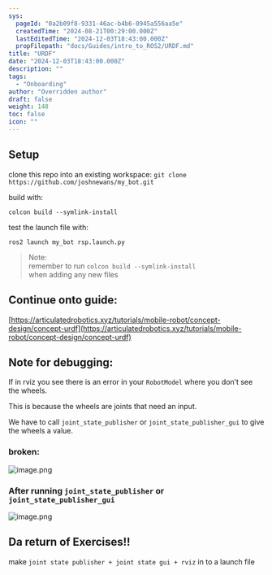 ```yaml
---
sys:
  pageId: "0a2b09f8-9331-46ac-b4b6-0945a556aa5e"
  createdTime: "2024-08-21T00:29:00.000Z"
  lastEditedTime: "2024-12-03T18:43:00.000Z"
  propFilepath: "docs/Guides/intro_to_ROS2/URDF.md"
title: "URDF"
date: "2024-12-03T18:43:00.000Z"
description: ""
tags:
  - "Onboarding"
author: "Overridden author"
draft: false
weight: 148
toc: false
icon: ""
---
```


## Setup

clone this repo into an existing workspace:
`git clone https://github.com/joshnewans/my_bot.git`

build with:

`colcon build --symlink-install`

test the launch file with:

`ros2 launch my_bot rsp.launch.py`

> Note:  
> remember to run `colcon build --symlink-install`  
> when adding any new files

## Continue onto guide:

[https://articulatedrobotics.xyz/tutorials/mobile-robot/concept-design/concept-urdf](https://articulatedrobotics.xyz/tutorials/mobile-robot/concept-design/concept-urdf)

## Note for debugging:

If in rviz you see there is an error in your `RobotModel` where you don’t see the wheels.

This is because the wheels are joints that need an input. 

We have to call `joint_state_publisher` or `joint_state_publisher_gui` to give the wheels a value.

### broken:

![image.png](https://prod-files-secure.s3.us-west-2.amazonaws.com/d518164a-d88e-44d1-a4ee-3adb3bd8bce0/96a1d089-1f17-4dbf-8563-f2aef56a4d37/image.png?X-Amz-Algorithm=AWS4-HMAC-SHA256&X-Amz-Content-Sha256=UNSIGNED-PAYLOAD&X-Amz-Credential=ASIAZI2LB466Y6VT5QL2%2F20250329%2Fus-west-2%2Fs3%2Faws4_request&X-Amz-Date=20250329T230715Z&X-Amz-Expires=3600&X-Amz-Security-Token=IQoJb3JpZ2luX2VjEBYaCXVzLXdlc3QtMiJHMEUCICFzCsD2O9wyRmFqGCBteBsVY0pGJxcOdy9gS609ub7zAiEA8wg5SqCHI1m%2B%2BM0v%2BcCY9r3EC78KGYkqLuYfnL7Jb3gq%2FwMIfxAAGgw2Mzc0MjMxODM4MDUiDBL03qsqZFcmdSiEICrcA1T0Z3RsNJXPsfGMrFtiBPovrwtGkndIbqXtrBo1cpiIBfTiLCA%2FNzLJh3P0EHObOkGvfI6Fw81yRmRYgY1A1Nz3F%2BvmMVvHrEK58QzkDHwdgzZsj8svSMk4%2BvaBvOMMpLBT6lVZdPy6XLGdUDwkfh%2BBYe3Q2tZJqFbmSHCRVgjslaupnRfyYHWJSr3r47O41mLana%2B25dTkZkaBjtx2jJj%2FMtyKQXc6whvVjcRXXcNDdxcj1O7P5ToT7lt51Mo4LQAfJ0oBLGGheWhLkrkR%2BeR5EasfxJsPskTYk55uleAMSWfvkxiN2AVi4FNQvjT65qBN7elP7yGVduB31jMioxMk%2BPZAHlqNK0fpn4aMBP1fq%2Fnwo3%2BsB9dWiUrhLZcyftacxYnc2gWH1VyFqmN3NNodrWWyE7JesA7lxMfterxViXtwqhcEfGhAYZty5qhmHHaAnBjanG9KD1gsVr1wqPRKxaZK2sSO19lleBOcSahy%2Bzko%2BVJb%2BYEh%2B%2FJJUAqSRjBqYBM1K1JzQmpwnHN6avXM4auwjJg%2FM3GtPRRG6o0D%2F3lmkoBkNZc6hHN7MLslls50KpyblGQsf6M81tIFoPVNVDd%2Frl%2F2aQLS1oZnBgI3%2F6B0wPbnX1hgHo%2FzMP7cob8GOqUBbf4WZmbyhrOsid3l77Rpm2IiLoOMPt7Gv8UR%2Fr49gci8GsB97N0%2Fh1VOWUUc2GUp7Mq%2F5PMxRBNsRgP%2FQYpTuJr7zsVEUt7P6oH%2BKJ4CMGqy8UxijcBi9S2yxfHliWvtFif343LWN3NIW8gKuazVWk8m6T%2BNl60%2BEw6w%2B6br0ILdMITNeMBjv8fLDiuJIaogvXJCvZVHb9e7ILJ%2B7Bp54oUFS1m0&X-Amz-Signature=f44167005b2232df254b52863e931b6bd91416247a89f61f1e98310536008daf&X-Amz-SignedHeaders=host&x-id=GetObject)

### After running `joint_state_publisher` or `joint_state_publisher_gui`

![image.png](https://prod-files-secure.s3.us-west-2.amazonaws.com/d518164a-d88e-44d1-a4ee-3adb3bd8bce0/130c99c7-1b0b-4031-9953-844fc3950ff4/image.png?X-Amz-Algorithm=AWS4-HMAC-SHA256&X-Amz-Content-Sha256=UNSIGNED-PAYLOAD&X-Amz-Credential=ASIAZI2LB466Y6VT5QL2%2F20250329%2Fus-west-2%2Fs3%2Faws4_request&X-Amz-Date=20250329T230715Z&X-Amz-Expires=3600&X-Amz-Security-Token=IQoJb3JpZ2luX2VjEBYaCXVzLXdlc3QtMiJHMEUCICFzCsD2O9wyRmFqGCBteBsVY0pGJxcOdy9gS609ub7zAiEA8wg5SqCHI1m%2B%2BM0v%2BcCY9r3EC78KGYkqLuYfnL7Jb3gq%2FwMIfxAAGgw2Mzc0MjMxODM4MDUiDBL03qsqZFcmdSiEICrcA1T0Z3RsNJXPsfGMrFtiBPovrwtGkndIbqXtrBo1cpiIBfTiLCA%2FNzLJh3P0EHObOkGvfI6Fw81yRmRYgY1A1Nz3F%2BvmMVvHrEK58QzkDHwdgzZsj8svSMk4%2BvaBvOMMpLBT6lVZdPy6XLGdUDwkfh%2BBYe3Q2tZJqFbmSHCRVgjslaupnRfyYHWJSr3r47O41mLana%2B25dTkZkaBjtx2jJj%2FMtyKQXc6whvVjcRXXcNDdxcj1O7P5ToT7lt51Mo4LQAfJ0oBLGGheWhLkrkR%2BeR5EasfxJsPskTYk55uleAMSWfvkxiN2AVi4FNQvjT65qBN7elP7yGVduB31jMioxMk%2BPZAHlqNK0fpn4aMBP1fq%2Fnwo3%2BsB9dWiUrhLZcyftacxYnc2gWH1VyFqmN3NNodrWWyE7JesA7lxMfterxViXtwqhcEfGhAYZty5qhmHHaAnBjanG9KD1gsVr1wqPRKxaZK2sSO19lleBOcSahy%2Bzko%2BVJb%2BYEh%2B%2FJJUAqSRjBqYBM1K1JzQmpwnHN6avXM4auwjJg%2FM3GtPRRG6o0D%2F3lmkoBkNZc6hHN7MLslls50KpyblGQsf6M81tIFoPVNVDd%2Frl%2F2aQLS1oZnBgI3%2F6B0wPbnX1hgHo%2FzMP7cob8GOqUBbf4WZmbyhrOsid3l77Rpm2IiLoOMPt7Gv8UR%2Fr49gci8GsB97N0%2Fh1VOWUUc2GUp7Mq%2F5PMxRBNsRgP%2FQYpTuJr7zsVEUt7P6oH%2BKJ4CMGqy8UxijcBi9S2yxfHliWvtFif343LWN3NIW8gKuazVWk8m6T%2BNl60%2BEw6w%2B6br0ILdMITNeMBjv8fLDiuJIaogvXJCvZVHb9e7ILJ%2B7Bp54oUFS1m0&X-Amz-Signature=ca9014343fa470df8f4dd03f2543324129831784ffab6664ee11080ee081ee66&X-Amz-SignedHeaders=host&x-id=GetObject)

## Da return of Exercises!!

make `joint state publisher + joint state gui + rviz` in to a launch file
